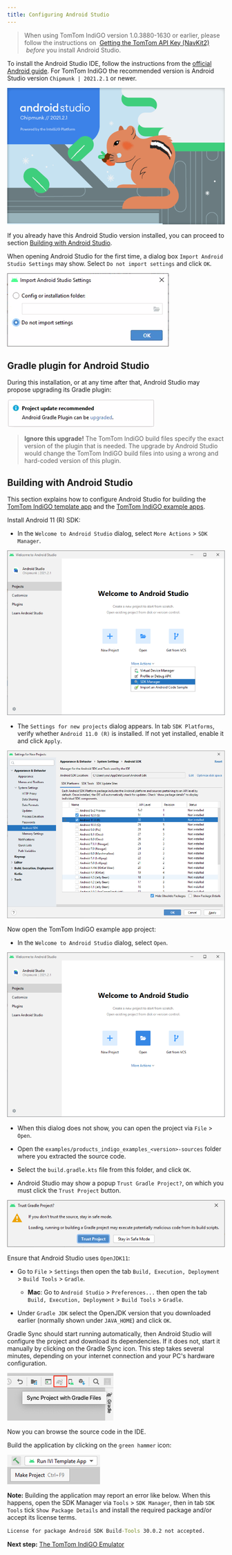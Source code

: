 ```yaml
---
title: Configuring Android Studio
---
```


<Blockquote>
    When using TomTom IndiGO version 1.0.3880-1630 or earlier, please follow the instructions
    on&nbsp;
    <a href="/tomtom-indigo/documentation/getting-started/getting-the-tomtom-api-key-navkit2">
        Getting the TomTom API Key (NavKit2)
    </a>
    &nbsp;<i>before</i> you install Android Studio.
</Blockquote>

To install the Android Studio IDE, follow the instructions from the
[official Android guide](https://developer.android.com/studio/install).
For TomTom IndiGO the recommended version is Android Studio version `Chipmunk | 2021.2.1` or newer.

![Android Studio Splash screen](images/android_studio_splash_screen.png)

If you already have this Android Studio version installed, you can proceed to section
[Building with Android Studio](#building-with-android-studio).

When opening Android Studio for the first time, a dialog box `Import Android Studio Settings` may
show. Select `Do not import settings` and click `OK`.

![Import Android Studio settings](images/android_studio_import_settings.png)

## Gradle plugin for Android Studio

During this installation, or at any time after that, Android Studio may propose upgrading its Gradle
plugin:

![Upgrade Gradle Plugin](images/android_studio_upgrade_gradle_plugin.png)

<Blockquote type="warning" hasIcon>
    <b>Ignore this upgrade!</b> The TomTom IndiGO build files specify the exact version of the
    plugin that is needed. The upgrade by Android Studio would change the TomTom IndiGO build files
    into using a wrong and hard-coded version of this plugin.
</Blockquote>

## Building with Android Studio

This section explains how to configure Android Studio for building the
[TomTom IndiGO template app](/tomtom-indigo/documentation/platform-overview/example-apps)
and the
[TomTom IndiGO example apps](/tomtom-indigo/documentation/tutorials-and-examples/overview#example-applications).

Install Android 11 (R) SDK:

- In the `Welcome to Android Studio` dialog, select `More Actions` > `SDK Manager`.

![Android Studio Welcome Dialog SDK Manager](images/android_studio_welcome_sdk_manager.png)

- The `Settings for new projects` dialog appears. In tab `SDK Platforms`, verify whether
  `Android 11.0 (R)` is installed. If not yet installed, enable it and click `Apply`.

![Android Studio SDK Manager Android 11](images/android_studio_sdk_manager_android_11.png)

Now open the TomTom IndiGO example app project:

- In the `Welcome to Android Studio` dialog, select `Open`.

![Android Studio Welcome Dialog Open Project](images/android_studio_welcome_open_project.png)

- When this dialog does not show, you can open the project via `File` > `Open`.

- Open the `examples/products_indigo_examples_<version>-sources` folder where you extracted the
  source code.

- Select the `build.gradle.kts` file from this folder, and click `OK`.

- Android Studio may show a popup `Trust Gradle Project?`, on which you must click the `Trust
  Project` button.

![Trust Gradle Project](images/android_studio_trust_gradle_project.png)

Ensure that Android Studio uses `OpenJDK11`:

- Go to `File` > `Settings` then open the tab
  `Build, Execution, Deployment` > `Build Tools` > `Gradle`.
    - __Mac__: Go to `Android Studio` > `Preferences...` then open the tab
      `Build, Execution, Deployment` > `Build Tools` > `Gradle`.

- Under `Gradle JDK` select the OpenJDK version that you downloaded earlier (normally shown under
  `JAVA_HOME`) and click `OK`.

Gradle Sync should start running automatically, then Android Studio will configure the project and
download its dependencies. If it does not, start it manually by clicking on the Gradle Sync icon.
This step takes several minutes, depending on your internet connection and your PC's hardware
configuration.

![Android Studio - Gradle sync](images/android_studio_gradle_sync.png)

Now you can browse the source code in the IDE.

Build the application by clicking on the `green hammer` icon:

![Android Studio - Build project](images/android_studio_build_project.png)

__Note:__ Building the application may report an error like below. When this happens, open the SDK
Manager via `Tools` > `SDK Manager`, then in tab `SDK Tools` tick `Show Package Details` and
install the required package and/or accept its license terms.

```cmd
License for package Android SDK Build-Tools 30.0.2 not accepted.
```


__Next step:__ [The TomTom IndiGO Emulator](/tomtom-indigo/documentation/getting-started/the-tomtom-indigo-emulator)
